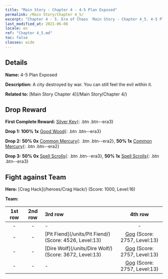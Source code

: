 ```yaml
---
title: "Main Story - Chapter 4 - 4-5 Plan Exposed"
permalink: /Main Story/Chapter 4_5/
excerpt: "Chapter 4 - 5. Era of Chaos  Main Story - Chapter 4_5. 4-5 Plan Exposed"
last_modified_at: 2021-06-08
locale: en
ref: "Chapter 4_5.md"
toc: false
classes: wide
---
```


## Details

 **Name:** 4-5 Plan Exposed

 **Description:** A city destroyed by war. You can still feel the evil within it.

 **Related to:** [Main Story Chapter 4](/Main Story/Chapter 4/)

## Drop Reward

 **First Complete Reward:** [Silver Key](/Items/con_693/){: .btn .btn--era3}

 **Drop 1:** **100% 1x** [Good Wood](/Items/mat_13/){: .btn .btn--era3}

 **Drop 2:** **50% 0x** [Common Mercury](/Items/mat_8/){: .btn .btn--era2}, **50% 1x** [Common Mercury](/Items/mat_8/){: .btn .btn--era2}

 **Drop 3:** **50% 0x** [Spell Scrolls](/Items/con_694/){: .btn .btn--era3}, **50% 1x** [Spell Scrolls](/Items/con_694/){: .btn .btn--era3}


## Fight against Team
 **Hero:** [Crag Hack](/heroes/Crag Hack/) (Score: 1000, Level:16)

 **Team:**


  | 1st row | 2nd row | 3rd row | 4th row |
  |:----:|:----:|:----|:----:|
  | - | - | - | - |
  | - | - | [Pit Fiend](/units/Pit Fiend/) (Score: 4526, Level:13)  | [Gog](/units/Gog/) (Score: 2757, Level:13)  |
  | - | - | [Dire Wolf](/units/Dire Wolf/) (Score: 3672, Level:13)  | [Gog](/units/Gog/) (Score: 2757, Level:13)  |
  | - | - | - | [Gog](/units/Gog/) (Score: 2757, Level:13)  |


